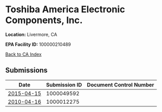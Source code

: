 # Toshiba America Electronic Components, Inc.

**Location:** Livermore, CA

**EPA Facility ID:** 100000210489

[Back to CA Index](../../index.md)

## Submissions

| Date | Submission ID | Document Control Number |
|------|--------------|-------------------------|
| [2015-04-15](submissions/1000049592.md) | 1000049592 |  |
| [2010-04-16](submissions/1000012275.md) | 1000012275 |  |
